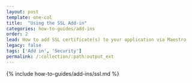 ```yaml
---
layout: post
template: one-col
title:  "Using the SSL Add-in"
categories: how-to-guides/add-ins
order: 2
lead: How to add SSL certificate(s) to your application via Maestro
legacy: false
tags: ['Add in', 'Security']
permalink: /:collection/:path:output_ext
---
```


{% include how-to-guides/add-ins/ssl.md %}